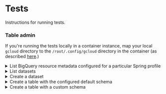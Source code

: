 # Tests

Instructions for running tests.


### Table admin

If you're running the tests locally in a container instance, map your local `gcloud` directory to the `/root/.config/gcloud` directory in the container (as described <a href="https://github.com/squidmin/bigquery-labs#run-the-application">here</a>.)

<details>
<summary>List BigQuery resource metadata configured for a particular Spring profile</summary>

```shell
./mvnw \
  -Dtest=BigQueryAdminClientIntegrationTest#echoDefaultBigQueryResourceMetadata \
  test -P PROFILE_NAME \
  -DdefaultProjectId="DEFAULT_PROJECT_ID" \
  -DGOOGLE_APPLICATION_CREDENTIALS=$GOOGLE_APPLICATION_CREDENTIALS \
  -DGCP_ADC_ACCESS_TOKEN=$DGCP_ADC_ACCESS_TOKEN
```

**Replace the following**:
- `PROFILE_NAME`: the name of the profile to activate for the method execution.
- `DEFAULT_PROJECT_ID`: the default user's GCP project ID to target.

Example:

```shell
./mvnw \
  -Dtest=BigQueryAdminClientIntegrationTest#echoDefaultBigQueryResourceMetadata \
  test -P integration \
  -DdefaultProjectId="lofty-root-378503" \
  -DGOOGLE_APPLICATION_CREDENTIALS=$GOOGLE_APPLICATION_CREDENTIALS \
  -DGCP_ADC_ACCESS_TOKEN=$GCP_ADC_ACCESS_TOKEN
```

The `-DargLine` parameter can also indicate the profile to activate.

```shell
./mvnw \
  -DargLine="-Dspring.profiles.active=PROFILE_NAME" \
  -Dtest=BigQueryAdminClientIntegrationTest#echoDefaultBigQueryResourceMetadata \
  test \
  -DdefaultProjectId="DEFAULT_PROJECT_ID" \
  -DGOOGLE_APPLICATION_CREDENTIALS=$GOOGLE_APPLICATION_CREDENTIALS
```

**Replace the following**:
- `PROFILE_NAME`: the name of the profile to activate.
- `DEFAULT_PROJECT_ID`: the default user's GCP project ID to target.

For example, assuming the name of the profile to activate is `integration`:

```shell
./mvnw \
  -DargLine="-Dspring.profiles.active=integration" \
  -Dtest=BigQueryAdminClientIntegrationTest#echoDefaultBigQueryResourceMetadata \
  test \
  -DdefaultProjectId="lofty-root-378503" \
  -DGOOGLE_APPLICATION_CREDENTIALS=$GOOGLE_APPLICATION_CREDENTIALS
```

</details>


<details>
<summary>List datasets</summary>

```shell
./mvnw \
  -Dtest=BigQueryAdminClientIntegrationTest#listDatasets \
  test -P PROFILE_NAME \
  -DdefaultProjectId="DEFAULT_PROJECT_ID" \
  -DGOOGLE_APPLICATION_CREDENTIALS=$GOOGLE_APPLICATION_CREDENTIALS
```

**Replace the following**:
- `PROFILE_NAME`: the name of the profile to activate.
- `DEFAULT_PROJECT_ID`: the default user's GCP project ID to target.

Example:

```shell
./mvnw \
  -Dtest=BigQueryAdminClientIntegrationTest#listDatasets \
  test -P integration \
  -DdefaultProjectId="lofty-root-378503" \
  -DGOOGLE_APPLICATION_CREDENTIALS=$GOOGLE_APPLICATION_CREDENTIALS
```

</details>


<details>
<summary>Create a dataset</summary>

```shell
./mvnw \
  -Dtest=BigQueryAdminClientIntegrationTest#createDataset \
  test -P PROFILE_NAME \
  -DdefaultProjectId="lofty-root-378503" \
  -DdefaultDataset="test_dataset_integration" \
  -DGOOGLE_APPLICATION_CREDENTIALS=$GOOGLE_APPLICATION_CREDENTIALS
```

**Replace the following**:
- `PROFILE_NAME`: the name of the profile to activate.
- `DEFAULT_PROJECT_ID`: the default user's GCP project ID to target.
- `DEFAULT_DATASET`: the default user's BigQuery dataset to target.

Example:

```shell
./mvnw \
  -Dtest=BigQueryAdminClientIntegrationTest#createDataset \
  test -P integration \
  -DdefaultProjectId="lofty-root-378503" \
  -DdefaultDataset="test_dataset_integration" \
  -DGOOGLE_APPLICATION_CREDENTIALS=$GOOGLE_APPLICATION_CREDENTIALS
```

</details>


<details>
<summary>Create a table with the configured default schema</summary>

```shell
./mvnw \
  -Dtest=BigQueryAdminClientIntegrationTest#createTableWithDefaultSchema \
  test -P PROFILE_NAME \
  -DdefaultProjectId="DEFAULT_PROJECT_ID" \
  -DdefaultDataset="DEFAULT_DATASET" \
  -DdefaultTable="DEFAULT_TABLE" \
  -DGOOGLE_APPLICATION_CREDENTIALS=$GOOGLE_APPLICATION_CREDENTIALS
```

**Replace the following**:
- `PROFILE_NAME`: the name of the profile to activate.
- `DEFAULT_PROJECT_ID`: the default user's GCP project ID to target.
- `DEFAULT_DATASET`: the default user's BigQuery dataset to target.
- `DEFAULT_TABLE`: default user's BigQuery table to target.

Example using the `integration` profile:

```shell
./mvnw \
  -Dtest=BigQueryAdminClientIntegrationTest#createTableWithDefaultSchema \
  test -P integration \
  -DdefaultProjectId="lofty-root-378503" \
  -DdefaultDataset="test_dataset_integration" \
  -DdefaultTable="test_table_integration_default" \
  -DGOOGLE_APPLICATION_CREDENTIALS=$GOOGLE_APPLICATION_CREDENTIALS
```

</details>


<details>
<summary>Create a table with a custom schema</summary>

```shell
./mvnw \
  -Dtest=BigQueryAdminClientIntegrationTest#createTableWithCustomSchema \
  test -P PROFILE_NAME \
  -DdefaultProjectId="DEFAULT_PROJECT_ID" \
  -DdefaultDataset="DEFAULT_DATASET" \
  -DdefaultTable="DEFAULT_TABLE" \
  -Dschema="name_1,datatype_1;name_2,datatype_2;[...];name_n,datatype_n" \
  -DGOOGLE_APPLICATION_CREDENTIALS=$GOOGLE_APPLICATION_CREDENTIALS
```

**Replace the following**:
- `PROFILE_NAME`: the name of the application profile to activate.
- `DEFAULT_PROJECT_ID`: the default user's GCP project ID to target.
- `DEFAULT_DATASET`: the default user's BigQuery dataset to target.
- `DEFAULT_TABLE`: the default user's BigQuery table to target.

Example using the `integration` profile:

```shell
./mvnw \
  -Dtest=BigQueryAdminClientIntegrationTest#createTableWithCustomSchema \
  test -P integration \
  -DdefaultProjectId="lofty-root-378503" \
  -DdefaultDataset="test_dataset_integration" \
  -DdefaultTable="test_table_integration_custom" \
  -Dschema="id,string;client_name,string;active,bool;creation_timestamp,datetime;last_update_timestamp,datetime" \
  -DGOOGLE_APPLICATION_CREDENTIALS=$GOOGLE_APPLICATION_CREDENTIALS
```

</details>